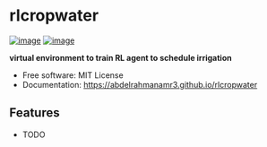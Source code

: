 # rlcropwater


[![image](https://img.shields.io/pypi/v/rlcropwater.svg)](https://pypi.python.org/pypi/rlcropwater)
[![image](https://img.shields.io/conda/vn/conda-forge/rlcropwater.svg)](https://anaconda.org/conda-forge/rlcropwater)


**virtual environment to train RL agent to schedule irrigation**


-   Free software: MIT License
-   Documentation: https://abdelrahmanamr3.github.io/rlcropwater
    

## Features

-   TODO

